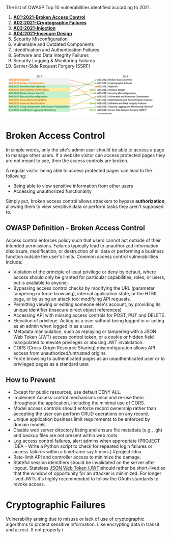 The list of OWASP Top 10 vulnerabilities identified according to 2021.
1. [**A01:2021-Broken Access Control**](https://owasp.org/Top10/A01_2021-Broken_Access_Control/)
2. [**A02:2021-Cryptographic Failures**](https://owasp.org/Top10/A02_2021-Cryptographic_Failures/)
3. [**A03:2021-Injection**](https://owasp.org/Top10/A03_2021-Injection/)
4. [**A04:2021-Insecure Design**](https://owasp.org/Top10/A04_2021-Insecure_Design/)
5. Security Misconfiguration
6. Vulnerable and Outdated Components
7. Identification and Authentication Failures
8. Software and Data Integrity Failures
9. Security Logging & Monitoring Failures
10. Server-Side Request Forgery (SSRF)

![](../Pasted%20image%2020250301130321.png)
# Broken Access Control

In simple words,  only the site's admin user should be able to access a page to manage other users. If a website visitor can access protected pages they are not meant to see, then the access controls are broken.

A regular visitor being able to access protected pages can lead to the following:

- Being able to view sensitive information from other users
- Accessing unauthorized functionality

Simply put, broken access control allows attackers to bypass **authorization**, allowing them to view sensitive data or perform tasks they aren't supposed to.

## OWASP Definition - Broken Access Control

Access control enforces policy such that users cannot act outside of their intended permissions. Failures typically lead to unauthorized information disclosure, modification, or destruction of all data or performing a business function outside the user's limits. Common access control vulnerabilities include:

- Violation of the principle of least privilege or deny by default, where access should only be granted for particular capabilities, roles, or users, but is available to anyone.
- Bypassing access control checks by modifying the URL (parameter tampering or force browsing), internal application state, or the HTML page, or by using an attack tool modifying API requests.
- Permitting viewing or editing someone else's account, by providing its unique identifier (insecure direct object references)
- Accessing API with missing access controls for POST, PUT and DELETE.
- Elevation of privilege. Acting as a user without being logged in or acting as an admin when logged in as a user.
- Metadata manipulation, such as replaying or tampering with a JSON Web Token (JWT) access control token, or a cookie or hidden field manipulated to elevate privileges or abusing JWT invalidation.
- CORS (Cross-Origin Resource Sharing) misconfiguration allows API access from unauthorized/untrusted origins.
- Force browsing to authenticated pages as an unauthenticated user or to privileged pages as a standard user.

## How to Prevent
- Except for public resources, use default DENY ALL.
-  Implement Access control mechanisms once and re-use them throughout the application, including the minimal use of CORS.
- Model access controls should enforce record ownership rather than accepting the user can perform CRUD operations on any record.
- Unique application business limit requirements to be enforced by domain models.
- Disable web server directory listing and ensure file metadata (e.g., .git) and backup files are not present within web roots.
- Log access control failures, alert admins when appropriate (PROJECT IDEA - Write a Python script to check for repeated login failures or access failures within a timeframe say 5 mins.) #project-idea
- Rate-limit API and controller access to minimize the damage.
- Stateful session identifiers should be invalidated on the server after logout. Stateless [JSON Web Token (JWT)](https://www.geeksforgeeks.org/json-web-token-jwt/)should rather be short-lived so that the window of opportunity for an attacker is minimized. For longer lived JWTs it's highly recommended to follow the OAuth standards to revoke access.

# Cryptographic Failures

Vulnerability arising due to misuse or lack of use of cryptographic algorithms to protect sensitive information. Like encrypting data in transit and at rest. If not properly i